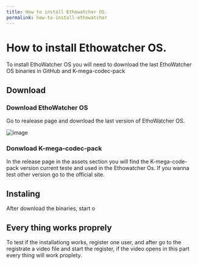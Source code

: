```yaml
---
title: How to install Ethowatcher OS.
permalink: how-to-install-ethowatcher
---
```

# How to install Ethowatcher OS.

To install EthoWatcher OS you will need to download the last EthoWatcher OS binaries in GitHub and K-mega-codec-pack

## Download

### Download EthoWatcher OS
Go to realease page and download the last version of EthoWatcher OS.

![image](https://user-images.githubusercontent.com/9295313/164285706-d935c507-b4b6-46ca-a796-8b69f044e4dd.png)



### Donwload K-mega-codec-pack

In the release page in the assets section you will find the K-mega-code-pack version current teste and used in the Ethowatcher Os. If you wanna test other version go to the official site. 


## Instaling

After download the binaries, start o






## Every thing works proprely

To test if the installationg works, register one user, and after go to the registrate a video file and start the register, if the video opens in this part every thing will work proplety.

